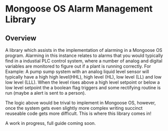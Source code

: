 # Mongoose OS Alarm Management Library

## Overview

A library which assists in the implementation of alarming in a Mongoose OS program.
Alarming in this instance relates to alarms that you would typically find in a industial PLC control system, where a number of analog and digital variables are monitored to figure out if a plant is running correctly. 
For Example:
  A pump sump system with an analog liquid level sensor will typically have a high high level(HHL), high level (HL), low level (LL) and low low level (LLL). When the level rises above a high level setpoint or below a low level setpoint the a boolean flag triggers and some rectifying routine is run (maybe a alert is sent to a person). 
  
 The logic above would be trival to implement in Mongoose OS, however, once the system gets even slightly more complex writing succinct reuseable code gets more difficult. This is where this library comes in! 
 
 A work in progress, full guide coming soon.

